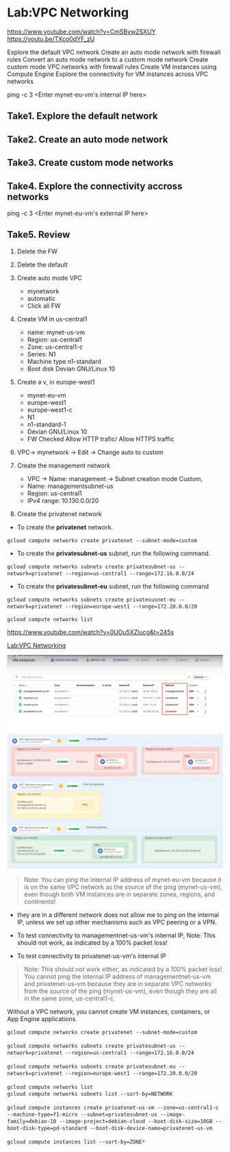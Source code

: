 # Lab:VPC Networking



https://www.youtube.com/watch?v=CmSBvw2SXUY
https://youtu.be/TXco0dYF_zU

Explore the default VPC network
Create an auto mode network with firewall rules
Convert an auto mode network to a custom mode network
Create custom mode VPC networks with firewall rules
Create VM instances using Compute Engine
Explore the connectivity for VM instances across VPC networks


ping -c 3 <Enter mynet-eu-vm's internal IP here>


## Take1. Explore the default network

## Take2. Create an auto mode network

## Take3. Create custom mode networks

## Take4. Explore the connectivity accross networks

ping -c 3 <Enter mynet-eu-vm's external IP here>


## Take5. Review

1. Delete the FW
2. Delete the default
3. Create auto mode VPC

   - mynetwork
   - automatic
   - Click all FW

4. Create VM in us-central1

   - name: mynet-us-vm
   - Region: us-central1
   - Zone: us-central1-c
   - Series: N1
   - Machine type n1-standard
   - Boot disk Devian GNU/Linux 10

5. Create a v, in europe-west1

   - mynet-eu-vm
   - europe-west1
   - europe-west1-c
   - N1
   - n1-standard-1
   - Devian GNU/Linux 10
   - FW Checked Allow HTTP trafic/ Allow HTTPS traffic

6. VPC-> mynetwork -> Edit -> Change auto to custom

7. Create the management network

   - VPC -> Name: management -> Subnet creation mode Custom,
   - Name: managementsubnet-us
   - Region: us-central1
   - IPv4 range: 10.130.0.0/20

8. Create the privatenet network

- To create the **privatenet** network.

```
gcloud compute networks create privatenet --subnet-mode=custom
```

- To create the **privatesubnet-us** subnet, run the following command.

```
gcloud compute networks subnets create privatesubnet-us --network=privatenet --region=us-central1 --range=172.16.0.0/24
```

- To create the **privatesubnet-eu** subnet, run the following command

```
gcloud compute networks subnets create privatesusnet-eu --network=privatenet --region=europe-west1 --range=172.20.0.0/20
```

```
gcloud compute networks list
```

https://www.youtube.com/watch?v=0UOu5XZlucg&t=245s

[Lab:VPC Networking](https://www.cloudskillsboost.google/course_sessions/1685038/labs/314345)

![](images/vpc-1.png)

![](images/vpc-2.png)

> Note: You can ping the internal IP address of mynet-eu-vm because it is on the same VPC network as the source of the ping (mynet-us-vm), even though both VM instances are in separate zones, regions, and continents!

- they are in a different network does not allow me to ping on the internal IP, unless we set up other mechanisms such as VPC peering or a VPN.

- To test connectivity to managementnet-us-vm's internal IP,
  Note: This should not work, as indicated by a 100% packet loss!

- To test connectivity to privatenet-us-vm's internal IP

> Note: This should not work either, as indicated by a 100% packet loss! You cannot ping the internal IP address of managementnet-us-vm and privatenet-us-vm because they are in separate VPC networks from the source of the ping (mynet-us-vm), even though they are all in the same zone, us-central1-c.

Without a VPC network, you cannot create VM instances, containers, or App Engine applications.

```
gcloud compute networks create privatenet --subnet-mode=custom

gcloud compute networks subnets create privatesubnet-us --network=privatenet --region=us-central1 --range=172.16.0.0/24

gcloud compute networks subnets create privatesubnet-eu --network=privatenet --region=europe-west1 --range=172.20.0.0/20

gcloud compute networks list
gcloud compute networks subnets list --sort-by=NETWORK

gcloud compute instances create privatenet-us-vm --zone=us-central1-c --machine-type=f1-micro --subnet=privatesubnet-us --image-family=debian-10 --image-project=debian-cloud --boot-disk-size=10GB --boot-disk-type=pd-standard --boot-disk-device-name=privatenet-us-vm

gcloud compute instances list --sort-by=ZONE*
```
